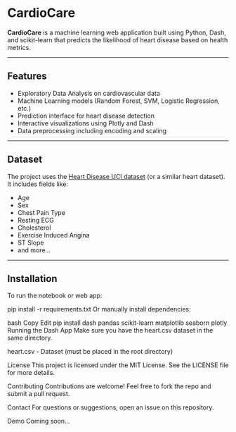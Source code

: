 # CardioCare

**CardioCare** is a machine learning web application built using Python, Dash, and scikit-learn that predicts the likelihood of heart disease based on health metrics.

---

## Features

- Exploratory Data Analysis on cardiovascular data
- Machine Learning models (Random Forest, SVM, Logistic Regression, etc.)
- Prediction interface for heart disease detection
- Interactive visualizations using Plotly and Dash
- Data preprocessing including encoding and scaling

---

## Dataset

The project uses the [Heart Disease UCI dataset](https://www.kaggle.com/datasets/fedesoriano/heart-failure-prediction) (or a similar heart dataset). It includes fields like:

- Age
- Sex
- Chest Pain Type
- Resting ECG
- Cholesterol
- Exercise Induced Angina
- ST Slope
- and more...

---

## Installation

To run the notebook or web app:

pip install -r requirements.txt
Or manually install dependencies:

bash
Copy
Edit
pip install dash pandas scikit-learn matplotlib seaborn plotly
Running the Dash App
Make sure you have the heart.csv dataset in the same directory.


heart.csv - Dataset (must be placed in the root directory)

License
This project is licensed under the MIT License. See the LICENSE file for more details.

Contributing
Contributions are welcome! Feel free to fork the repo and submit a pull request.

Contact
For questions or suggestions, open an issue on this repository.

Demo
Coming soon...

